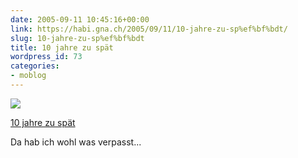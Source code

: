 ```yaml
---
date: 2005-09-11 10:45:16+00:00
link: https://habi.gna.ch/2005/09/11/10-jahre-zu-sp%ef%bf%bdt/
slug: 10-jahre-zu-sp%ef%bf%bdt
title: 10 jahre zu spät
wordpress_id: 73
categories:
- moblog
---
```



 [![](https://static.flickr.com/29/42260472_7dd524437b_m.jpg)](https://www.flickr.com/photos/habi/42260472/)
   

 
  [10 jahre zu spät](https://www.flickr.com/photos/habi/42260472/)
    

 



Da hab ich wohl was verpasst...
  

